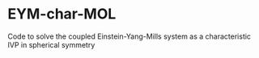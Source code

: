 # EYM-char-MOL
Code to solve the coupled Einstein-Yang-Mills system as a characteristic IVP in spherical symmetry

